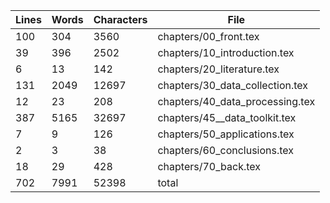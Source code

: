 Lines|Words|Characters|File
---|---|---|---
100|304|3560|chapters/00_front.tex
39|396|2502|chapters/10_introduction.tex
6|13|142|chapters/20_literature.tex
131|2049|12697|chapters/30_data_collection.tex
12|23|208|chapters/40_data_processing.tex
387|5165|32697|chapters/45__data_toolkit.tex
7|9|126|chapters/50_applications.tex
2|3|38|chapters/60_conclusions.tex
18|29|428|chapters/70_back.tex
702|7991|52398|total
